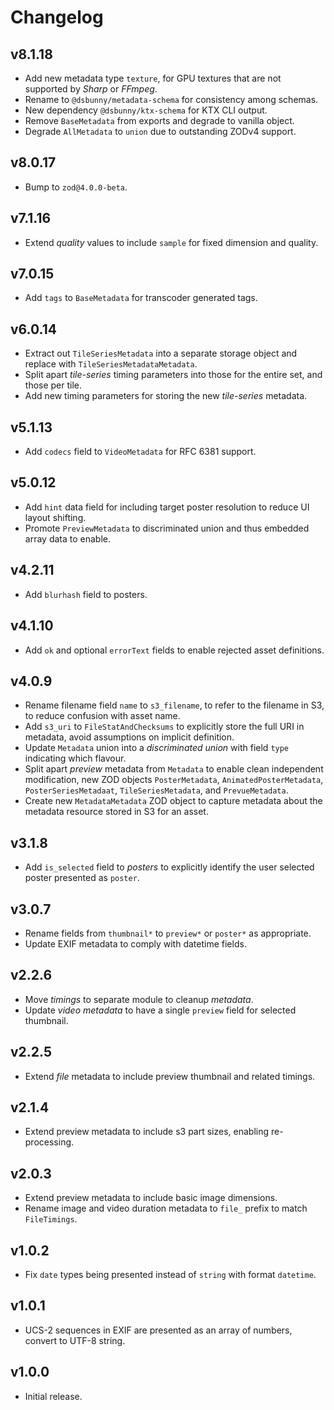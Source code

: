 # Changelog
## v8.1.18
- Add new metadata type `texture`, for GPU textures that are not supported by _Sharp_ or _FFmpeg_.
- Rename to `@dsbunny/metadata-schema` for consistency among schemas.
- New dependency `@dsbunny/ktx-schema` for KTX CLI output.
- Remove `BaseMetadata` from exports and degrade to vanilla object.
- Degrade `AllMetadata` to `union` due to outstanding ZODv4 support.

## v8.0.17
- Bump to `zod@4.0.0-beta`.

## v7.1.16
- Extend _quality_ values to include `sample` for fixed dimension and quality.

## v7.0.15
- Add `tags` to `BaseMetadata` for transcoder generated tags.

## v6.0.14
- Extract out `TileSeriesMetadata` into a separate storage object and replace with `TileSeriesMetadataMetadata`.
- Split apart _tile-series_ timing parameters into those for the entire set, and those per tile.
- Add new timing parameters for storing the new _tile-series_ metadata.

## v5.1.13
- Add `codecs` field to `VideoMetadata` for RFC 6381 support.

## v5.0.12
- Add `hint` data field for including target poster resolution to reduce UI layout shifting.
- Promote `PreviewMetadata` to discriminated union and thus embedded array data to enable.

## v4.2.11
- Add `blurhash` field to posters.

## v4.1.10
- Add `ok` and optional `errorText` fields to enable rejected asset definitions.

## v4.0.9
- Rename filename field `name` to `s3_filename`, to refer to the filename in S3, to reduce confusion with asset name.
- Add `s3_uri` to `FileStatAndChecksums` to explicitly store the full URI in metadata, avoid assumptions on implicit definition.
- Update `Metadata` union into a _discriminated union_ with field `type` indicating which flavour.
- Split apart _preview_ metadata from `Metadata` to enable clean independent modification, new ZOD objects `PosterMetadata`, `AnimatedPosterMetadata`, `PosterSeriesMetadaat`, `TileSeriesMetadata`, and `PrevueMetadata`.
- Create new `MetadataMetadata` ZOD object to capture metadata about the metadata resource stored in S3 for an asset.

## v3.1.8
- Add `is_selected` field to _posters_ to explicitly identify the user selected poster presented as `poster`.

## v3.0.7
- Rename fields from `thumbnail*` to `preview*` or `poster*` as appropriate.
- Update EXIF metadata to comply with datetime fields.

## v2.2.6
- Move _timings_ to separate module to cleanup _metadata_.
- Update _video metadata_ to have a single `preview` field for selected thumbnail.

## v2.2.5
- Extend _file_ metadata to include preview thumbnail and related timings.

## v2.1.4
- Extend preview metadata to include s3 part sizes, enabling re-processing.

## v2.0.3
- Extend preview metadata to include basic image dimensions.
- Rename image and video duration metadata to `file_` prefix to match `FileTimings`.

## v1.0.2
- Fix `date` types being presented instead of `string` with format `datetime`.

## v1.0.1
- UCS-2 sequences in EXIF are presented as an array of numbers, convert to UTF-8 string.

## v1.0.0
- Initial release.
